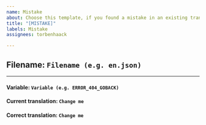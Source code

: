 ```yaml
---
name: Mistake
about: Choose this template, if you found a mistake in an existing translation file.
title: "[MISTAKE]"
labels: Mistake
assignees: torbenhaack

---
```


## Filename: ```Filename (e.g. en.json)```
___
#### Variable: ```Variable (e.g. ERROR_404_GOBACK)```
#### Current translation: ```Change me```
#### Correct translation: ```Change me```
